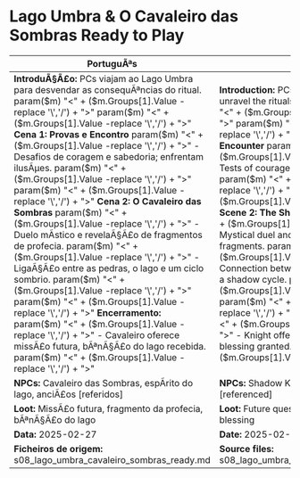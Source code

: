 ﻿# Lago Umbra & O Cavaleiro das Sombras  Ready to Play

| PortuguÃªs                                                                                                                                                                                                                                                                                                                                                                                                                                   | English                                                                                                                                                                                                                                                                                                                                                                                                                             |
| ------------------------------------------------------------------------------------------------------------------------------------------------------------------------------------------------------------------------------------------------------------------------------------------------------------------------------------------------------------------------------------------------------------------------------------------- | ----------------------------------------------------------------------------------------------------------------------------------------------------------------------------------------------------------------------------------------------------------------------------------------------------------------------------------------------------------------------------------------------------------------------------------- |
| **IntroduÃ§Ã£o:** PCs viajam ao Lago Umbra para desvendar as consequÃªncias do ritual. param($m) "<" + ($m.Groups[1].Value -replace '\\','/') + ">"  param($m) "<" + ($m.Groups[1].Value -replace '\\','/') + ">" **Cena 1: Provas e Encontro** param($m) "<" + ($m.Groups[1].Value -replace '\\','/') + ">" - Desafios de coragem e sabedoria; enfrentam ilusÃµes. param($m) "<" + ($m.Groups[1].Value -replace '\\','/') + ">"  param($m) "<" + ($m.Groups[1].Value -replace '\\','/') + ">" **Cena 2: O Cavaleiro das Sombras** param($m) "<" + ($m.Groups[1].Value -replace '\\','/') + ">" - Duelo mÃ­stico e revelaÃ§Ã£o de fragmentos de profecia. param($m) "<" + ($m.Groups[1].Value -replace '\\','/') + ">" - LigaÃ§Ã£o entre as pedras, o lago e um ciclo sombrio. param($m) "<" + ($m.Groups[1].Value -replace '\\','/') + ">"  param($m) "<" + ($m.Groups[1].Value -replace '\\','/') + ">" **Encerramento:** param($m) "<" + ($m.Groups[1].Value -replace '\\','/') + ">" - Cavaleiro oferece missÃ£o futura, bÃªnÃ§Ã£o do lago recebida. param($m) "<" + ($m.Groups[1].Value -replace '\\','/') + ">"  | **Introduction:** PCs travel to Lago Umbra to unravel the rituals consequences. param($m) "<" + ($m.Groups[1].Value -replace '\\','/') + ">"  param($m) "<" + ($m.Groups[1].Value -replace '\\','/') + ">" **Scene 1: Trials and Encounter** param($m) "<" + ($m.Groups[1].Value -replace '\\','/') + ">" - Tests of courage and wisdom; face illusions. param($m) "<" + ($m.Groups[1].Value -replace '\\','/') + ">"  param($m) "<" + ($m.Groups[1].Value -replace '\\','/') + ">" **Scene 2: The Shadow Knight** param($m) "<" + ($m.Groups[1].Value -replace '\\','/') + ">" - Mystical duel and revelation of prophecy fragments. param($m) "<" + ($m.Groups[1].Value -replace '\\','/') + ">" - Connection between the stones, the lake, and a shadow cycle. param($m) "<" + ($m.Groups[1].Value -replace '\\','/') + ">"  param($m) "<" + ($m.Groups[1].Value -replace '\\','/') + ">" **Conclusion:** param($m) "<" + ($m.Groups[1].Value -replace '\\','/') + ">" - Knight offers a future quest, lakes blessing granted. param($m) "<" + ($m.Groups[1].Value -replace '\\','/') + ">"  |
| **NPCs:** Cavaleiro das Sombras, espÃ­rito do lago, anciÃ£os [referidos]                                                                                                                                                                                                                                                                                                                                                                      | **NPCs:** Shadow Knight, lake spirit, elders [referenced]                                                                                                                                                                                                                                                                                                                                                                           |
| **Loot:** MissÃ£o futura, fragmento da profecia, bÃªnÃ§Ã£o do lago                                                                                                                                                                                                                                                                                                                                                                              | **Loot:** Future quest, prophecy fragment, lakes blessing                                                                                                                                                                                                                                                                                                                                                                          |
| **Data:** 2025-02-27                                                                                                                                                                                                                                                                                                                                                                                                                        | **Date:** 2025-02-27                                                                                                                                                                                                                                                                                                                                                                                                                |
| **Ficheiros de origem:** s08_lago_umbra_cavaleiro_sombras_ready.md                                                                                                                                                                                                                                                                                                                                                                          | **Source files:** s08_lago_umbra_cavaleiro_sombras_ready.md                                                                                                                                                                                                                                                                                                                                                                         |

























